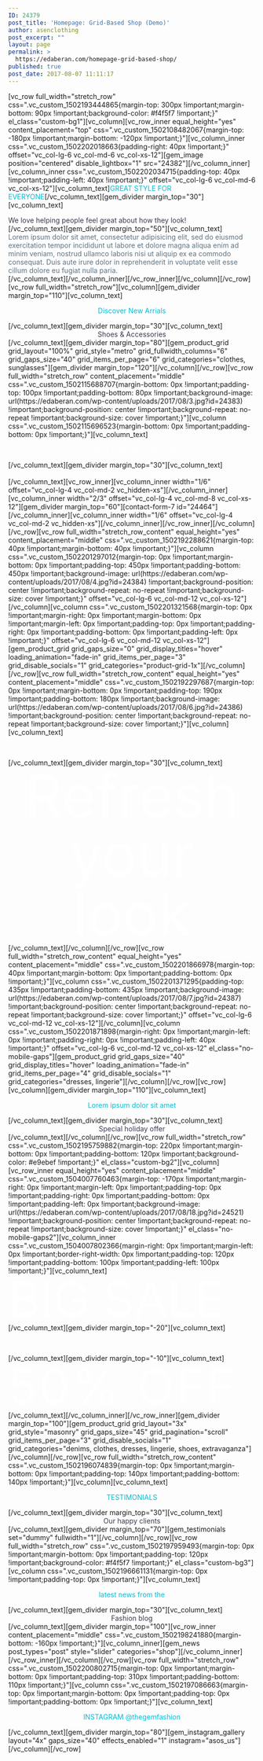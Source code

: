 ```yaml
---
ID: 24379
post_title: 'Homepage: Grid-Based Shop (Demo)'
author: asenclothing
post_excerpt: ""
layout: page
permalink: >
  https://edaberan.com/homepage-grid-based-shop/
published: true
post_date: 2017-08-07 11:11:17
---
```

[vc_row full_width="stretch_row" css=".vc_custom_1502193444865{margin-top: 300px !important;margin-bottom: 90px !important;background-color: #f4f5f7 !important;}" el_class="custom-bg1"][vc_column][vc_row_inner equal_height="yes" content_placement="top" css=".vc_custom_1502108482067{margin-top: -180px !important;margin-bottom: -120px !important;}"][vc_column_inner css=".vc_custom_1502202018663{padding-right: 40px !important;}" offset="vc_col-lg-6 vc_col-md-6 vc_col-xs-12"][gem_image position="centered" disable_lightbox="1" src="24382"][/vc_column_inner][vc_column_inner css=".vc_custom_1502202034715{padding-top: 40px !important;padding-left: 40px !important;}" offset="vc_col-lg-6 vc_col-md-6 vc_col-xs-12"][vc_column_text]<span class="letter-spacing" style="color: #00bcd4;">GREAT STYLE FOR EVERYONE</span>[/vc_column_text][gem_divider margin_top="30"][vc_column_text]
<div class="title-xlarge"><span style="color: #3c3950;">We love helping people feel great about how they look!</span></div>
[/vc_column_text][gem_divider margin_top="50"][vc_column_text]
<div class="styled-subtitle"><span style="color: #5f727f;">Lorem ipsum dolor sit amet, consectetur adipisicing elit, sed do eiusmod exercitation tempor incididunt ut labore et dolore magna aliqua enim ad minim veniam, nostrud ullamco laboris nisi ut aliquip ex ea commodo consequat. Duis aute irure dolor in reprehenderit in voluptate velit esse cillum dolore eu fugiat nulla paria.</span></div>
[/vc_column_text][/vc_column_inner][/vc_row_inner][/vc_column][/vc_row][vc_row full_width="stretch_row"][vc_column][gem_divider margin_top="110"][vc_column_text]
<p style="text-align: center;"><span class="letter-spacing" style="color: #00bcd4;">Discover New Arrials</span></p>
[/vc_column_text][gem_divider margin_top="30"][vc_column_text]
<div class="title-xlarge" style="text-align: center;"><span style="color: #3c3950;">Shoes &amp; Accessories</span></div>
[/vc_column_text][gem_divider margin_top="80"][gem_product_grid grid_layout="100%" grid_style="metro" grid_fullwidth_columns="6" grid_gaps_size="40" grid_items_per_page="6" grid_categories="clothes, sunglasses"][gem_divider margin_top="120"][/vc_column][/vc_row][vc_row full_width="stretch_row" content_placement="middle" css=".vc_custom_1502115688707{margin-bottom: 0px !important;padding-top: 100px !important;padding-bottom: 80px !important;background-image: url(https://edaberan.com/wp-content/uploads/2017/08/3.jpg?id=24383) !important;background-position: center !important;background-repeat: no-repeat !important;background-size: cover !important;}"][vc_column css=".vc_custom_1502115696523{margin-bottom: 0px !important;padding-bottom: 0px !important;}"][vc_column_text]
<p style="text-align: center;"><span class="letter-spacing" style="color: #fff;">Lorem ipsum dolor sit amet</span></p>
[/vc_column_text][gem_divider margin_top="30"][vc_column_text]
<div class="title-xlarge" style="text-align: center;"><span style="color: #fff;">Sign up of 20% Discount</span></div>
[/vc_column_text][vc_row_inner][vc_column_inner width="1/6" offset="vc_col-lg-4 vc_col-md-2 vc_hidden-xs"][/vc_column_inner][vc_column_inner width="2/3" offset="vc_col-lg-4 vc_col-md-8 vc_col-xs-12"][gem_divider margin_top="60"][contact-form-7 id="24464"][/vc_column_inner][vc_column_inner width="1/6" offset="vc_col-lg-4 vc_col-md-2 vc_hidden-xs"][/vc_column_inner][/vc_row_inner][/vc_column][/vc_row][vc_row full_width="stretch_row_content" equal_height="yes" content_placement="middle" css=".vc_custom_1502192288621{margin-top: 40px !important;margin-bottom: 40px !important;}"][vc_column css=".vc_custom_1502201297012{margin-top: 0px !important;margin-bottom: 0px !important;padding-top: 450px !important;padding-bottom: 450px !important;background-image: url(https://edaberan.com/wp-content/uploads/2017/08/4.jpg?id=24384) !important;background-position: center !important;background-repeat: no-repeat !important;background-size: cover !important;}" offset="vc_col-lg-6 vc_col-md-12 vc_col-xs-12"][/vc_column][vc_column css=".vc_custom_1502201321568{margin-top: 0px !important;margin-right: 0px !important;margin-bottom: 0px !important;margin-left: 0px !important;padding-top: 0px !important;padding-right: 0px !important;padding-bottom: 0px !important;padding-left: 0px !important;}" offset="vc_col-lg-6 vc_col-md-12 vc_col-xs-12"][gem_product_grid grid_gaps_size="0" grid_display_titles="hover" loading_animation="fade-in" grid_items_per_page="3" grid_disable_socials="1" grid_categories="product-grid-1x"][/vc_column][/vc_row][vc_row full_width="stretch_row_content" equal_height="yes" content_placement="middle" css=".vc_custom_1502192297687{margin-top: 0px !important;margin-bottom: 0px !important;padding-top: 190px !important;padding-bottom: 180px !important;background-image: url(https://edaberan.com/wp-content/uploads/2017/08/6.jpg?id=24386) !important;background-position: center !important;background-repeat: no-repeat !important;background-size: cover !important;}"][vc_column][vc_column_text]
<p style="text-align: center;"><span class="letter-spacing" style="color: #fff;">Spring-Summer 2017 Collection</span></p>
[/vc_column_text][gem_divider margin_top="30"][vc_column_text]
<div class="title-xlarge" style="text-align: center;"><span style="color: #fff; font-size: 120px; line-height: 120px;">Refresh your look</span></div>
[/vc_column_text][/vc_column][/vc_row][vc_row full_width="stretch_row_content" equal_height="yes" content_placement="middle" css=".vc_custom_1502201866978{margin-top: 40px !important;margin-bottom: 0px !important;padding-bottom: 0px !important;}"][vc_column css=".vc_custom_1502201371295{padding-top: 435px !important;padding-bottom: 435px !important;background-image: url(https://edaberan.com/wp-content/uploads/2017/08/7.jpg?id=24387) !important;background-position: center !important;background-repeat: no-repeat !important;background-size: cover !important;}" offset="vc_col-lg-6 vc_col-md-12 vc_col-xs-12"][/vc_column][vc_column css=".vc_custom_1502201871898{margin-right: 0px !important;margin-left: 0px !important;padding-right: 0px !important;padding-left: 40px !important;}" offset="vc_col-lg-6 vc_col-md-12 vc_col-xs-12" el_class="no-mobile-gaps"][gem_product_grid grid_gaps_size="40" grid_display_titles="hover" loading_animation="fade-in" grid_items_per_page="4" grid_disable_socials="1" grid_categories="dresses, lingerie"][/vc_column][/vc_row][vc_row][vc_column][gem_divider margin_top="110"][vc_column_text]
<p style="text-align: center;"><span class="letter-spacing" style="color: #00bcd4;">Lorem ipsum dolor sit amet</span></p>
[/vc_column_text][gem_divider margin_top="30"][vc_column_text]
<div class="title-xlarge" style="text-align: center;"><span style="color: #3c3950;">Special holiday offer</span></div>
[/vc_column_text][/vc_column][/vc_row][vc_row full_width="stretch_row" css=".vc_custom_1502195759882{margin-top: 220px !important;margin-bottom: 0px !important;padding-bottom: 120px !important;background-color: #e9ebef !important;}" el_class="custom-bg2"][vc_column][vc_row_inner equal_height="yes" content_placement="middle" css=".vc_custom_1504007760463{margin-top: -170px !important;margin-right: 0px !important;margin-left: 0px !important;padding-top: 0px !important;padding-right: 0px !important;padding-bottom: 0px !important;padding-left: 0px !important;background-image: url(https://edaberan.com/wp-content/uploads/2017/08/18.jpg?id=24521) !important;background-position: center !important;background-repeat: no-repeat !important;background-size: cover !important;}" el_class="no-mobile-gaps2"][vc_column_inner css=".vc_custom_1504007802366{margin-right: 0px !important;margin-left: 0px !important;border-right-width: 0px !important;padding-top: 120px !important;padding-bottom: 100px !important;padding-left: 100px !important;}"][vc_column_text]
<div class="title-xlarge" style="text-align: left;"><span style="color: #fff; font-size: 99px; line-height: 99px; text-transform: uppercase;">Big Sale</span></div>
[/vc_column_text][gem_divider margin_top="-20"][vc_column_text]
<p style="text-align: left;"><span class="letter-spacing" style="color: #fff; letter-spacing: 5px!important;">on women summer collection</span></p>
[/vc_column_text][gem_divider margin_top="-10"][vc_column_text]
<div class="title-xlarge" style="text-align: left;"><span style="color: #fff; font-size: 99px; line-height: 99px; text-transform: uppercase; letter-spacing: 4px !important;">50% off</span></div>
[/vc_column_text][/vc_column_inner][/vc_row_inner][gem_divider margin_top="100"][gem_product_grid grid_layout="3x" grid_style="masonry" grid_gaps_size="45" grid_pagination="scroll" grid_items_per_page="3" grid_disable_socials="1" grid_categories="denims, clothes, dresses, lingerie, shoes, extravaganza"][/vc_column][/vc_row][vc_row full_width="stretch_row_content" css=".vc_custom_1502196074839{margin-top: 0px !important;margin-bottom: 0px !important;padding-top: 140px !important;padding-bottom: 140px !important;}"][vc_column][vc_column_text]
<p style="text-align: center;"><span class="letter-spacing" style="color: #00bcd4;">TESTIMONIALS</span></p>
[/vc_column_text][gem_divider margin_top="30"][vc_column_text]
<div class="title-xlarge" style="text-align: center;"><span style="color: #3c3950;">Our happy clients</span></div>
[/vc_column_text][gem_divider margin_top="70"][gem_testimonials set="dummy" fullwidth="1"][/vc_column][/vc_row][vc_row full_width="stretch_row" css=".vc_custom_1502197959493{margin-top: 0px !important;margin-bottom: 0px !important;padding-top: 120px !important;background-color: #f4f5f7 !important;}" el_class="custom-bg3"][vc_column css=".vc_custom_1502196661131{margin-top: 0px !important;padding-top: 0px !important;}"][vc_column_text]
<p style="text-align: center;"><span class="letter-spacing" style="color: #00bcd4;">latest news from the</span></p>
[/vc_column_text][gem_divider margin_top="30"][vc_column_text]
<div class="title-xlarge" style="text-align: center;"><span style="color: #3c3950;">Fashion blog</span></div>
[/vc_column_text][gem_divider margin_top="100"][vc_row_inner content_placement="middle" css=".vc_custom_1502198241880{margin-bottom: -160px !important;}"][vc_column_inner][gem_news post_types="post" style="slider" categories="shop"][/vc_column_inner][/vc_row_inner][/vc_column][/vc_row][vc_row full_width="stretch_row" css=".vc_custom_1502200802715{margin-top: 0px !important;margin-bottom: 0px !important;padding-top: 310px !important;padding-bottom: 110px !important;}"][vc_column css=".vc_custom_1502197086663{margin-top: 0px !important;margin-bottom: 0px !important;padding-top: 0px !important;padding-bottom: 0px !important;}"][vc_column_text]
<p style="text-align: center;"><span class="letter-spacing" style="color: #00bcd4;">INSTAGRAM @thegemfashion</span></p>
[/vc_column_text][gem_divider margin_top="80"][gem_instagram_gallery layout="4x" gaps_size="40" effects_enabled="1" instagram="asos_us"][/vc_column][/vc_row]